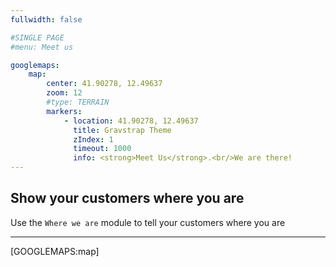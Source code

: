 ```yaml
---
fullwidth: false

#SINGLE PAGE
#menu: Meet us

googlemaps:
    map:
        center: 41.90278, 12.49637
        zoom: 12
        #type: TERRAIN
        markers:
            - location: 41.90278, 12.49637
              title: Gravstrap Theme
              zIndex: 1
              timeout: 1000
              info: <strong>Meet Us</strong>.<br/>We are there!
---
```


## Show your customers where you are
Use the `Where we are` module to tell your customers where you are

___

[GOOGLEMAPS:map]
